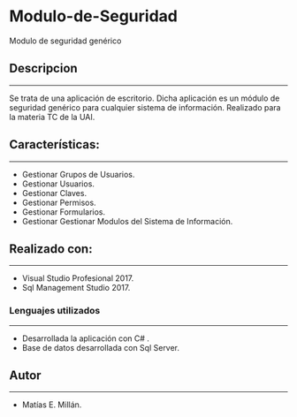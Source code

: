 # Modulo-de-Seguridad
Modulo de seguridad genérico

## Descripcion
-------------------------------------

Se trata de una aplicación de escritorio. Dicha aplicación es un módulo de seguridad genérico para cualquier sistema de información.
Realizado para la materia TC de la UAI.

## Características:
----------------------------------------

* Gestionar Grupos de Usuarios.
* Gestionar Usuarios.
* Gestionar Claves.
* Gestionar Permisos.
* Gestionar Formularios.
* Gestionar Gestionar Modulos del Sistema de Información.

## Realizado con:
---------------------------

* Visual Studio Profesional 2017.
* Sql Management Studio 2017.

### Lenguajes utilizados
--------------------------------

 * Desarrollada la aplicación con C# .
 * Base de datos desarrollada con Sql Server.
 
 ## Autor
 ----------------------
* Matías E. Millán. 
 
